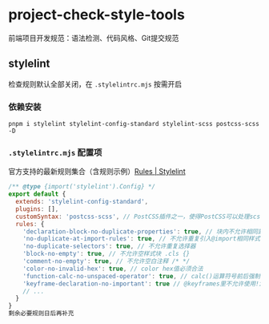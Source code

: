 # project-check-style-tools
前端项目开发规范：语法检测、代码风格、Git提交规范
## stylelint
检查规则默认全部关闭，在 `.stylelintrc.mjs` 按需开启
### 依赖安装
`pnpm i stylelint stylelint-config-standard stylelint-scss postcss-scss -D`
### `.stylelintrc.mjs` 配置项
官方支持的最新规则集合（含规则示例）[Rules | Stylelint](https://stylelint.io/user-guide/rules)
```js
/** @type {import('stylelint').Config} */
export default {
  extends: 'stylelint-config-standard',
  plugins: [],
  customSyntax: 'postcss-scss', // PostCSS插件之一，使得PostCSS可以处理scss
  rules: {
    'declaration-block-no-duplicate-properties': true, // 块内不允许相同属性
    'no-duplicate-at-import-rules': true, // 不允许重复引入@import相同样式
    'no-duplicate-selectors': true, // 不允许重复选择器
    'block-no-empty': true, // 不允许空样式块 .cls {}
    'comment-no-empty': true, // 不允许空白注释 /* */
    'color-no-invalid-hex': true, // color hex值必须合法
    'function-calc-no-unspaced-operator': true, // calc()运算符号前后强制空格
    'keyframe-declaration-no-important': true // @keyframes里不允许使用!important
    // ...
  }
}
剩余必要规则日后再补充
```